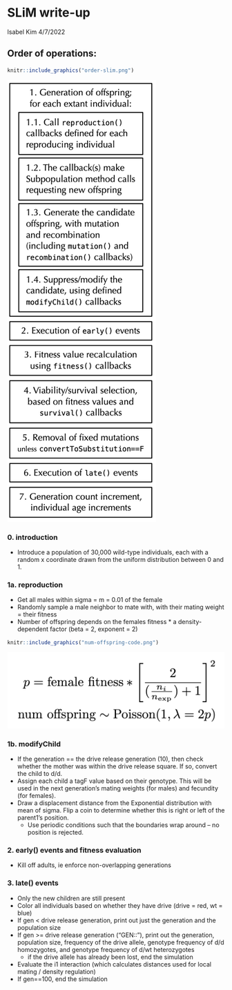 SLiM write-up
================
Isabel Kim
4/7/2022

## Order of operations:

``` r
knitr::include_graphics("order-slim.png")
```

![](order-slim.png)<!-- -->

### 0. introduction

-   Introduce a population of 30,000 wild-type individuals, each with a
    random x coordinate drawn from the uniform distribution between 0
    and 1.

### 1a. reproduction

-   Get all males within sigma = m = 0.01 of the female
-   Randomly sample a male neighbor to mate with, with their mating
    weight = their fitness
-   Number of offspring depends on the females fitness \* a
    density-dependent factor (beta = 2, exponent = 2)

``` r
knitr::include_graphics("num-offspring-code.png")
```

![](num-offspring-code.png)<!-- -->

### 1b. modifyChild

-   If the generation == the drive release generation (10), then check
    whether the mother was within the drive release square. If so,
    convert the child to d/d.
-   Assign each child a tagF value based on their genotype. This will be
    used in the next generation’s mating weights (for males) and
    fecundity (for females).
-   Draw a displacement distance from the Exponential distribution with
    mean of sigma. Flip a coin to determine whether this is right or
    left of the parent1’s position.
    -   Use periodic conditions such that the boundaries wrap around –
        no position is rejected.

### 2. early() events and fitness evaluation

-   Kill off adults, ie enforce non-overlapping generations

### 3. late() events

-   Only the new children are still present
-   Color all individuals based on whether they have drive (drive = red,
    wt = blue)
-   If gen \< drive release generation, print out just the generation
    and the population size
-   If gen >= drive release generation (“GEN::”), print out the
    generation, population size, frequency of the drive allele, genotype
    frequency of d/d homozygotes, and genotype frequency of d/wt
    heterozygotes
    -   if the drive allele has already been lost, end the simulation
-   Evaluate the i1 interaction (which calculates distances used for
    local mating / density regulation)
-   If gen==100, end the simulation

